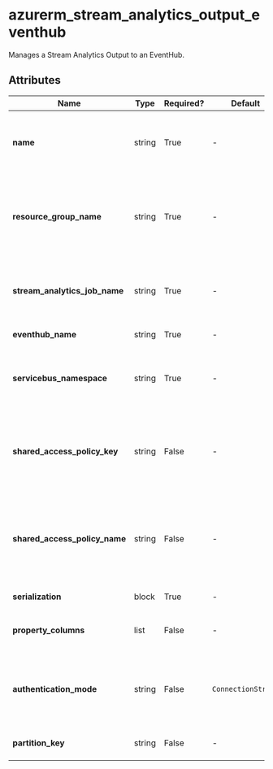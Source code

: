 # azurerm_stream_analytics_output_eventhub

Manages a Stream Analytics Output to an EventHub.

## Attributes

| Name | Type | Required? | Default  | possible values | Description |
| ---- | ---- | --------- | -------- | ----------- | ----------- |
| **name** | string | True | -  |  -  | The name of the Stream Output. Changing this forces a new resource to be created. | 
| **resource_group_name** | string | True | -  |  -  | The name of the Resource Group where the Stream Analytics Job exists. Changing this forces a new resource to be created. | 
| **stream_analytics_job_name** | string | True | -  |  -  | The name of the Stream Analytics Job. Changing this forces a new resource to be created. | 
| **eventhub_name** | string | True | -  |  -  | The name of the Event Hub. | 
| **servicebus_namespace** | string | True | -  |  -  | The namespace that is associated with the desired Event Hub, Service Bus Queue, Service Bus Topic, etc. | 
| **shared_access_policy_key** | string | False | -  |  -  | The shared access policy key for the specified shared access policy. Required when `authentication_mode` is set to `ConnectionString`. | 
| **shared_access_policy_name** | string | False | -  |  -  | The shared access policy name for the Event Hub, Service Bus Queue, Service Bus Topic, etc. Required when `authentication_mode` is set to `ConnectionString`. | 
| **serialization** | block | True | -  |  -  | A `serialization` block. | 
| **property_columns** | list | False | -  |  -  | A list of property columns to add to the Event Hub output. | 
| **authentication_mode** | string | False | `ConnectionString`  |  `Msi`, `ConnectionString`  | The authentication mode for the Stream Output. Possible values are `Msi` and `ConnectionString`. Defaults to `ConnectionString`. | 
| **partition_key** | string | False | -  |  -  | The column that is used for the Event Hub partition key. | 

